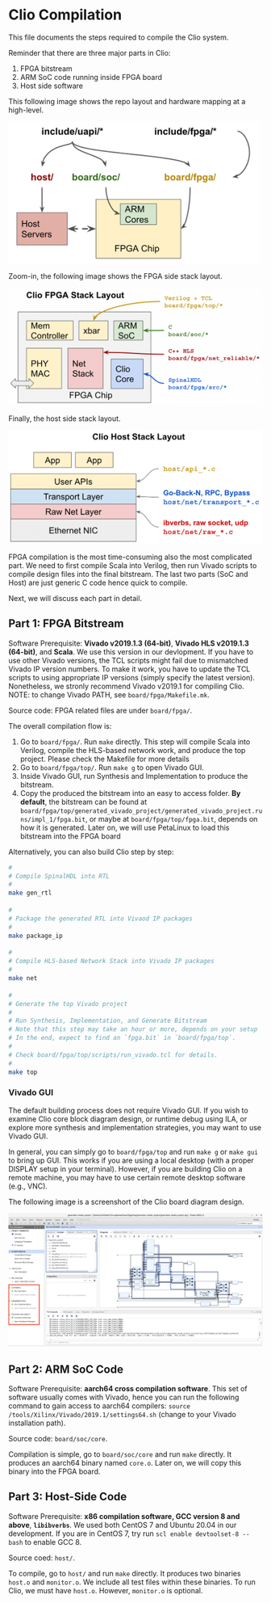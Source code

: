 # Clio Compilation

This file documents the steps required to compile the Clio system.

Reminder that there are three major parts in Clio:
1. FPGA bitstream
2. ARM SoC code running inside FPGA board
3. Host side software

This following image shows the repo layout and hardware mapping at a high-level.

<img src="repo-org.png" alt="drawing" width="500"/>

Zoom-in, the following image shows the FPGA side stack layout.

<img src="repo-org-fpga.png" alt="drawing" width="600"/>

Finally, the host side stack layout.

<img src="repo-org-host.png" alt="drawing" width="600"/>

FPGA compilation is the most time-consuming also the most complicated part. We need to first compile Scala into Verilog, then run Vivado scripts to compile design files into the final bitstream. The last two parts (SoC and Host) are just generic C code hence quick to compile.

Next, we will discuss each part in detail.

## Part 1: FPGA Bitstream

Software Prerequisite: **Vivado v2019.1.3 (64-bit)**, **Vivado HLS v2019.1.3 (64-bit)**, and **Scala**.
We use this version in our devlopment.
If you have to use other Vivado versions, the TCL scripts might fail due to mismatched
Vivado IP version numbers. To make it work, you have to update the TCL scripts
to using appropriate IP versions (simply specify the latest version). Nonetheless, we stronly recommend Vivado v2019.1 for compiling Clio. NOTE: to change Vivado PATH, see `board/fpga/Makefile.mk`.

Source code: FPGA related files are under `board/fpga/`.

The overall compilation flow is:
1. Go to `board/fpga/`. Run `make` directly. This step will compile Scala into Verilog, compile the HLS-based network work, and produce the top project. Please check the Makefile for more details
2. Go to `board/fpga/top/`. Run `make g` to open Vivado GUI.
3. Inside Vivado GUI, run Synthesis and Implementation to produce the bitstream.
4. Copy the produced the bitstream into an easy to access folder. **By default**, the bitstream can be found at `board/fpga/top/generated_vivado_project/generated_vivado_project.runs/impl_1/fpga.bit`, or maybe at `board/fpga/top/fpga.bit`, depends on how it is generated.
Later on, we will use PetaLinux to load this bitstream into the FPGA board

Alternatively, you can also build Clio step by step:
```bash
#
# Compile SpinalHDL into RTL
#
make gen_rtl

#
# Package the generated RTL into Vivaod IP packages
#
make package_ip

#
# Compile HLS-based Network Stack into Vivado IP packages
#
make net

#
# Generate the top Vivado project
#
# Run Synthesis, Implementation, and Generate Bitstream
# Note that this step may take an hour or more, depends on your setup
# In the end, expect to find an `fpga.bit` in `board/fpga/top`.
#
# Check board/fpga/top/scripts/run_vivado.tcl for details.
# 
make top
```

### Vivado GUI

The default building process does not require Vivado GUI.
If you wish to examine Clio core block diagram design, or runtime debug using ILA,
or explore more synthesis and implementation strategies, you may want to use Vivado GUI.

In general, you can simply go to `board/fpga/top` and run `make g` or `make gui` to bring up GUI.
This works if you are using a local desktop (with a proper DISPLAY setup in your terminal).
However, if you are building Clio on a remote machine, you may have to use certain remote desktop software
(e.g., VNC).

The following image is a screenshort of the Clio board diagram design.

![image](./vivado-screenshot.png)

## Part 2: ARM SoC Code

Software Prerequisite: **aarch64 cross compilation software**.
This set of software usually comes with Vivado, hence you can run the following command to gain access to aarch64 compilers: `source /tools/Xilinx/Vivado/2019.1/settings64.sh` (change to your Vivado installation path).

Source code: `board/soc/core`.

Compilation is simple, go to `board/soc/core` and run `make` directly.
It produces an aarch64 binary named `core.o`. Later on, we will copy this
binary into the FPGA board. 

## Part 3: Host-Side Code

Software Prerequisite: **x86 compilation software, GCC version 8 and above**, **`libibverbs`**.
We used both CentOS 7 and Ubuntu 20.04 in our development. If you are in CentOS 7, try run `scl enable devtoolset-8 -- bash` to enable GCC 8.

Source coed: `host/`.

To compile, go to `host/` and run `make` directly.
It produces two binaries `host.o` and `monitor.o`.
We include all test files within these binaries.
To run Clio, we must have `host.o`. However, `monitor.o` is optional.
